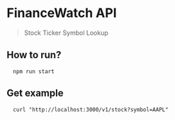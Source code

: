 # FinanceWatch API
> Stock Ticker Symbol Lookup

## How to run?

```shell
  npm run start
```

## Get example

```shell
  curl "http://localhost:3000/v1/stock?symbol=AAPL"
```